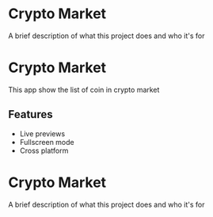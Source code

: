 
# Crypto Market 

A brief description of what this project does and who it's for


# Crypto Market 

This app show the list of coin in crypto market


## Features


- Live previews
- Fullscreen mode
- Cross platform


# Crypto Market 

A brief description of what this project does and who it's for



